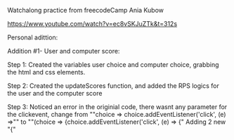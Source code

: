 Watchalong practice from freecodeCamp Ania Kubow

https://www.youtube.com/watch?v=ec8vSKJuZTk&t=312s

Personal adittion:

Addition #1- User and computer score:

Step 1: Created the variables user choice and computer choice, grabbing the html and css elements.

Step 2: Created the updateScores function, and added the RPS logics for the user and the computer score

Step 3: Noticed an error in the originial code, there wasnt any parameter for the clickevent, change from ""choice => choice.addEventListener('click', (e) =>"" to
""(choice => {choice.addEventListener('click', (e) => {"
Adding 2 new "{"

